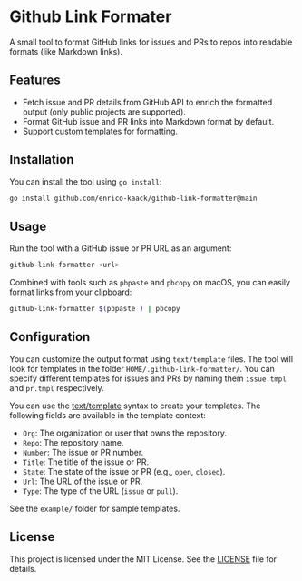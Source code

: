 # Github Link Formater

A small tool to format GitHub links for issues and PRs to repos into readable formats (like Markdown links).

## Features
- Fetch issue and PR details from GitHub API to enrich the formatted output (only public projects are supported).
- Format GitHub issue and PR links into Markdown format by default.
- Support custom templates for formatting.

## Installation
You can install the tool using `go install`:

```bash
go install github.com/enrico-kaack/github-link-formatter@main
```

## Usage
Run the tool with a GitHub issue or PR URL as an argument:
```bash
github-link-formatter <url>
```

Combined with tools such as `pbpaste` and `pbcopy` on macOS, you can easily format links from your clipboard:
```bash
github-link-formatter $(pbpaste ) | pbcopy
```

## Configuration

You can customize the output format using `text/template` files. The tool will look for templates in the folder `HOME/.github-link-formatter/`. You can specify different templates for issues and PRs by naming them `issue.tmpl` and `pr.tmpl` respectively.

You can use the [text/template](https://pkg.go.dev/text/template) syntax to create your templates. The following fields are available in the template context:
- `Org`: The organization or user that owns the repository.
- `Repo`: The repository name.
- `Number`: The issue or PR number.
- `Title`: The title of the issue or PR.
- `State`: The state of the issue or PR (e.g., `open`, `closed`).
- `Url`: The URL of the issue or PR.
- `Type`: The type of the URL (`issue` or `pull`).

See the `example/` folder for sample templates.

## License
This project is licensed under the MIT License. See the [LICENSE](LICENSE) file for details.